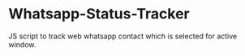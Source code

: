 # Whatsapp-Status-Tracker
JS script to track web whatsapp contact which is selected for active window.
